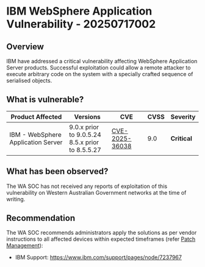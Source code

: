 # IBM WebSphere Application Vulnerability - 20250717002

## Overview

IBM have addressed a critical vulnerability affecting WebSphere Application Server products. Successful exploitation could allow a remote attacker to execute arbitrary code on the system with a specially crafted sequence of serialised objects.

## What is vulnerable?

| Product Affected                   | Versions                                             | CVE                                                               | CVSS | Severity     |
| ---------------------------------- | ---------------------------------------------------- | ----------------------------------------------------------------- | ---- | ------------ |
| IBM - WebSphere Application Server | 9.0.x prior to 9.0.5.24 <br> 8.5.x prior to 8.5.5.27 | [CVE-2025-36038](https://nvd.nist.gov/vuln/detail/CVE-2025-36038) | 9.0  | **Critical** |

## What has been observed?

The WA SOC has not received any reports of exploitation of this vulnerability on Western Australian Government networks at the time of writing.

## Recommendation

The WA SOC recommends administrators apply the solutions as per vendor instructions to all affected devices within expected timeframes (refer [Patch Management](../guidelines/patch-management.md)):

- IBM Support: <https://www.ibm.com/support/pages/node/7237967>
